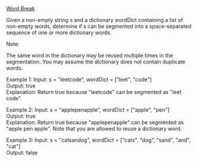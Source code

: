 [Word Break](https://leetcode.com/problems/word-break/)

Given a non-empty string s and a dictionary wordDict containing a list of non-empty words, determine if s can be segmented into a space-separated sequence of one or more dictionary words.

Note:

The same word in the dictionary may be reused multiple times in the segmentation.
You may assume the dictionary does not contain duplicate words.

Example 1:
Input: s = "leetcode", wordDict = ["leet", "code"]
<br>
Output: true
<br>
Explanation: Return true because "leetcode" can be segmented as "leet code".

Example 2:
Input: s = "applepenapple", wordDict = ["apple", "pen"]
<br>
Output: true
<br>
Explanation: Return true because "applepenapple" can be segmented as "apple pen apple".
             Note that you are allowed to reuse a dictionary word.
			 
Example 3:
Input: s = "catsandog", wordDict = ["cats", "dog", "sand", "and", "cat"]
<br>
Output: false